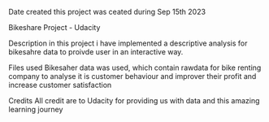 Date created
this project was ceated during Sep 15th 2023

Bikeshare Project - Udacity  

Description
in this project i have implemented a descriptive analysis for bikesahre data to proivde user in an interactive way. 

Files used
Bikesaher data was used, which contain rawdata for bike renting company to analyse it is customer behaviour and improver their profit and increase customer satisfaction

Credits
All credit are to Udacity for providing us with data and this amazing learning journey
